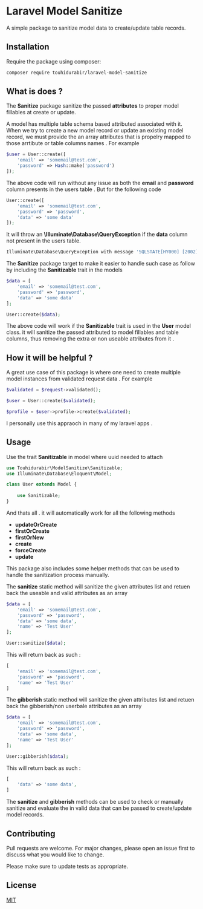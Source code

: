 # Laravel Model Sanitize

A simple package to sanitize model data to create/update table records.

## Installation

Require the package using composer:

```bash
composer require touhidurabir/laravel-model-sanitize
```

## What is does ?
The **Sanitize** package sanitize the passed **attributes** to proper model fillables at create or update. 

A model has multiple table schema based attributed associated with it. When we try to create a new model record or update an existing model record, we must provide the an array attributes that is propelry mapped to those arrtibute or table columns names . For example 

```php
$user = User::create([
    'email' => 'somemail@test.com',
    'password' => Hash::make('password')
]);
```

The above code will run without any issue as both the **email** and **password** column presents in the users table . But for the following code

```php
User::create([
    'email' => 'somemail@test.com', 
    'password' => 'password', 
    'data' => 'some data'
]);
```

It will throw an **\Illuminate\Database\QueryException** if the **data** column not present in the users table.

```bash
Illuminate\Database\QueryException with message 'SQLSTATE[HY000] [2002] Connection refused (SQL: insert into `users` (`email`, `password`, `updated_at`, `created_at`) values (somemail@test.com, password, 2021-08-23 10:15:25, 2021-08-23 10:15:25))'
```

The **Sanitize** package target to make it easier to handle such case as follow by including the **Sanitizable** trait in the models

```php
$data = [
    'email' => 'somemail@test.com', 
    'password' => 'password', 
    'data' => 'some data'
];

User::create($data);
```
The above code will work if the **Sanitizable** trait is used in the **User** model class. it will sanitize the passed attributed to model fillables and table columns, thus removing the extra or non useable attributes from it . 

## How it will be helpful ?

A great use case of this package is where one need to create multiple model instances from validated request data . For example

```php
$validated = $request->validated();

$user = User::create($validated);

$profile = $user->profile->create($validated);
```
I personally use this appraoch in many of my laravel apps . 

## Usage

Use the trait **Sanitizable** in model where uuid needed to attach

```php
use Touhidurabir\ModelSanitize\Sanitizable;
use Illuminate\Database\Eloquent\Model;

class User extends Model {
    
    use Sanitizable;
}
```

And thats all . it will automatically work for all the following methods 
- **updateOrCreate**
- **firstOrCreate**
- **firstOrNew**
- **create**
- **forceCreate**
- **update**

This package also includes some helper methods that can be used to handle the sanitization process manually. 

The **sanitize** static method will sanitize the given attributes list and retuen back the useable and valid attributes as an array 

```php
$data = [
    'email' => 'somemail@test.com', 
    'password' => 'password', 
    'data' => 'some data', 
    'name' => 'Test User'
];

User::sanitize($data);
```

This will return back as such : 
```php
[
    'email' => 'somemail@test.com', 
    'password' => 'password', 
    'name' => 'Test User'
]
```

The **gibberish** static method will sanitize the given attributes list and retuen back the gibberish/non userbale attributes as an array 

```php
$data = [
    'email' => 'somemail@test.com', 
    'password' => 'password', 
    'data' => 'some data', 
    'name' => 'Test User'
];

User::gibberish($data);
```

This will return back as such : 
```php
[
    'data' => 'some data', 
]
```

The **sanitize** and **gibberish** methods can be used to check or manually sanitize and evaluate the in valid data that can be passed to create/update model records.

## Contributing
Pull requests are welcome. For major changes, please open an issue first to discuss what you would like to change.

Please make sure to update tests as appropriate.

## License
[MIT](./LICENSE.md)
